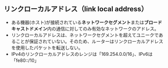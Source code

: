 ## リンクローカルアドレス（link local address）
- ある機器(ホスト)が接続されている**ネットワークセグメント**または**ブロードキャストドメイン**内の通信に対してのみ有効なネットワークのアドレス。
- リンクローカルアドレスは、ネットワークセグメントを超えてユニークであることが保証されていない。そのため、ルーターはリンクローカルアドレスを使用したパケットを転送しない。
- IPv4のリンクローカルアドレスのレンジは「169.254.0.0/16」、IPv6は「fe80::/10」